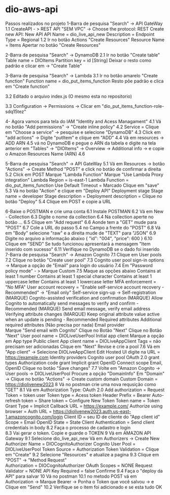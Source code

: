 # dio-aws-api
Passos realizados no projeto
  1-Barra de pesquisa "Search" -> API GateWay
    1.1 CreateAPI - > REST API "SEM VPC" ->
      Choose the protocol: REST
      Create new API: New API
        API Name = dio_live_api_new
        Description = 
        Endpoint Type = Regional
     1.2 Ir no botão Actions "Create Resources"
          Resource Name = Items
          Apertar no botão "Create Resources"
     
 2-Barra de pesquisa "Search" -> DynamoDB
  2.1 Ir no botão "Create table"
    Table name = DIOItems
    Partition key = id [String]
    Deixar o resto como padrão e clicar em -> "Create Table"
    
    
 3-Barra de pesquisa "Search" -> Lambda
  3.1 Ir no botão amarelo "Create function"
    Function name = dio_put_items_function
    Resto põe padrão e clica em "Create function"
  
  3.2 Editado o arquivo index.js (O mesmo esta no repositorio)
 
  3.3 Configuration -> Permissions -> Clicar em "dio_put_items_function-role-sdq15tez"
  
  4- Agora vamos para tela do IAM "Identity and Acess Managament"
    4.1 Vá no botão "Add permissions" -> "Create inline policy"
    4.2 Service = Clique em "Choose a service" -> pesquise e selecione "DynamoDB"
    4.3 Click em "add actions" -> Digite "putItem" e clique em "ADD"
    4.4 Vá em resources  -> ADD ARN
    4.5 vá no DynamoDB e pegue o ARN da tabela e digite na tela anterior em "Tables" -> "DIOItems" -> Overview -> Additional info -> e copie o Amazon Resources Name (ARN)
    4.6 
    
  5-Barra de pesquisa "Search" -> API GateWay
    5.1 Vá em Resources -> botão "Actions"  -> Create Method "POST" e click no botão de confirmar a direita
    5.2 Click em POST
      Marque   "Lambda Function"
      Marque "Use Lambda Proxy integration"
      Lambda Region = is-east-1
      Lambda Function = dio_put_items_function
      Use Default Timeout = Marcado
      Clique em "save"
    5.3 Vá no botão "Action" e clique em "Deploy API"
      Deployment stage
      Stage name = developer
      Stage description = 
      Deployment description = 
      Clique no botão "Deploy"
    5.4 Clique em POST e copie a URL
   
   6-Baixe o POSTMAN e crie uma conta
    6.1 Instale POSTMAN
    6.2 Vá em New - Collection
    6.3 Digite o nome da collection
    6.4 Na collection aperte no botão ...
    6.5 Clique em "Add request"
    6.6 Aonde tem a "GET" mude para "POST"
    6.7 Cole a URL do passo 5.4 no Campo a frente do "POST"
    6.8 Vá em "Body" selecione "raw" e a direita mude de "TEXT" para "JSON"
    6.9 Digite no arquivo a informação abaixo
      {
        "id": "004",
        "price": 600
      }
    6.10 Clique em "SEND"
    	Se tudo funcionou apresentará a mensagem "Item inserido com sucesso"
    6.11 Verifique no DynamoDB se o dado foi inserido
    7-Barra de pesquisa "Search" ->  Amazon Cognito
    	7.1 Clique em User pools
	7.2 Clique no botão "Create user pool"
	7.3 Cognito user pool sign-in options -> Marque a opção de "Email" para login do usuário
    	7.4 Em "Password policy mode" - > Marque Custom
	7.5 Maque as opções abaixo
		Contains at least 1 number
		Contains at least 1 special character
		Contains at least 1 uppercase letter
		Contains at least 1 lowercase letter
    		MFA enforcement = "No MFA"
		User account recovery = "Enable self-service account recovery - Recommended" -> "Email only"
		Self-service sign-up -> Self-registration (MARQUE)
    		Cognito-assisted verification and confirmation
			(MARQUE) Allow Cognito to automatically send messages to verify and confirm - Recommended 
    			(MARQUE) Send email message, verify email address
   		Verifying attribute changes
			(MARQUE) Keep original attribute value active when an update is pending - Recommended
    		Required attributes
			Additional required attributes (Não precisa por nada)
		Email provider	
			Marque "Send email with Cognito"
		Clique no Botão "Next"
		Clique no Botão "Next"
      		User pool name = DIOLiveUserPool
		Initial app client
			Marque a opção em App type
				Public client
			App client name = DIOLiveAppClient
			Tags = não precisam ser adicionadas
		Clique em "Next"
		Revise e crie a pool
	7.6 Vá em "App client" -> Selecione DIOLiveAppClient
		Edit Hosted UI
			digite na URL  = https://example.com
		Identity providers
			Cognito user pool
		OAuth 2.0 grant types
			Authorization code grant
			Implicit grant
      		OpenID Connect scope
			Email, OpenID
		Clique no botão "Save changes"
	7.7 Volte em "Amazon Cognito -> User pools -> DIOLiveUserPool
		Procure a opção "DomainInfo"
		Em "Domain" -> Clique no botão "Actions" -> Create custom domain
    			Custom Domain = [https://diolivenew2023](https://diolivenew2023.auth.us-east-1.amazoncognito.com)
   	8 Vá no postman crie uma nova requsição como "GET"
		8.1 Vá em Authorization
			Type: OAuth 2.0
			Add authorization = Request
				Token =  token
				user Token type = Acess token
				Header Prefix = Bearer
				Auto-refresh token = 
				Share token = 
				Configure New Token
					Token name = Token
					Grant Type = Implicit
					Callback URL = https://example.com/
					Authorize using browser = 
					Auth URL = https://diolivenew2023.auth.us-east-1.amazoncognito.com/login
					Client ID = seu ID de cliente do "App client id"
					Scope = Email OpenID
					State = State
					Client Authentication = Send client credentials in body
		8.2 Faça o processo de cadastro	e login		
		8.3 Vai gerar o token. Copie e guarde o TOKEN
	9 Vá em AMAZON API Gateway
		9.1 Selecione dio_live_api_new
			Vá em Authorizers -> Create New Authorizer
				Name = DIOCognitoAuthorizer
				Cognito User Pool = DIOLiveUserPool
				Token Source = Authorization
				Token Validation =
				Clique em "Create"
		9.2 Selecione "Resources" e atualize a pagina 
		9.3  Clique em "POST" -> "Method Request"	
			Authorization = DIOCognitoAuthorizer
			OAuth Scopes = NONE
			Request Validator = NONE
			API Key Required = false
			Confirme
		9.4 Faça o "deploy da API" para salvar
    	10 Vá no postman
		10.1 no metodo POST vá em Authorization -> Marque Bearer -> Ponha o Token que você salvou -> e Clique em "Send"
		10.2 Verifique se o item foi adicionado e se esta tudo OK
	
    
    
 


  
